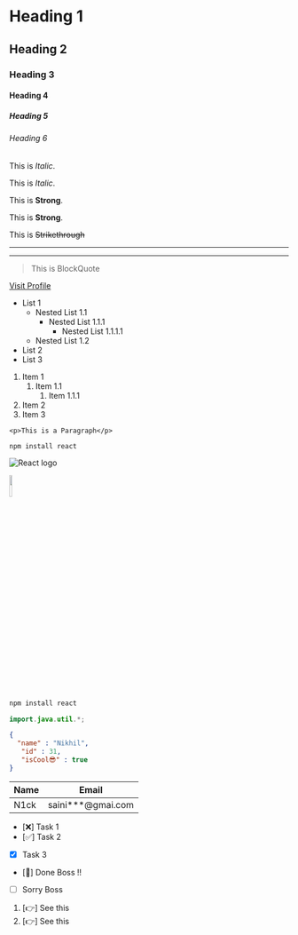  <!-- Heading -->

# Heading 1
## Heading 2
### Heading 3
#### Heading 4
##### Heading 5
###### Heading 6

<!-- Emphasis -->

<!-- 1.Italic -->

This is *Italic*.

This is _Italic_.

<!-- Strong -->

This is **Strong**.

This is __Strong__.

<!-- Strikethrough -->

This is ~~Strikethrough~~

<!-- Horizontal Line -->

---

___


<!-- BlockQuote -->

> This is BlockQuote


<!-- Links -->
[Visit Profile](https://github.com/n1khilnick 
"This is Nikhil's git profile")    


<!-- Unorderd List -->

* List 1
    * Nested List 1.1
      * Nested List 1.1.1
        * Nested List 1.1.1.1
    * Nested List 1.2
* List 2
* List 3


<!-- Orderd List -->
1. Item 1
   1. Item 1.1
      1. Item 1.1.1
1. Item 2
1. Item 3


<!-- Inline Code Block -->

`<p>This is a Paragraph</p>`

`npm install react`



<!-- Images -->
![React logo](https://cdn.iconscout.com/icon/free/png-512/react-1-282599.png?f=avif&w=256)

<img src="https://cdn.iconscout.com/icon/free/png-512/react-1-282599.png?f=avif&w=256" width = "10%" >



<!-- GitHub Markdown -->

<!-- Code Block -->

```bash
npm install react
```

```java
import.java.util.*;
```

```json
{
  "name" : "Nikhil",
   "id" : 31,
   "isCool😎" : true 
}
```

<!-- Table -->

| Name | Email              |
|------|--------------------|
| N1ck | saini***@gmai.com  |


<!-- Task List -->

* [❌] Task 1
* [✅] Task 2
* [x]  Task 3
* [🫡] Done Boss !!
* [ ]  Sorry Boss 

1. [👉] See this
1. [👉] See this


